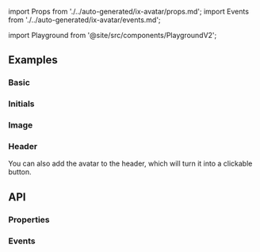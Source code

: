 import Props from './../auto-generated/ix-avatar/props.md';
import Events from './../auto-generated/ix-avatar/events.md';

import Playground from '@site/src/components/PlaygroundV2';

## Examples

### Basic

<Playground
  name="avatar"
  examplesByName>
</Playground>

### Initials

<Playground
  name="avatar-initials"
  examplesByName>
</Playground>

### Image

<Playground
  name="avatar-image"
  examplesByName>
</Playground>

### Header

You can also add the avatar to the header, which will turn it into a clickable button.

<Playground 
  name="application-header" 
  examplesByName 
  noMargin 
  height="21rem">
</Playground>

## API

### Properties

<Props />

### Events 

<Events />
